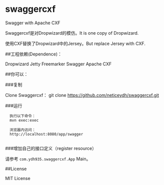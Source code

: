 # swaggercxf
Swagger with Apache CXF

Swaggercxf是对Dropwizard的模仿。It is one copy of Dropwizard.

使用CXF替换了Dropwizard中的Jersey。But replace Jersey with CXF.

##工程依赖(Dependence)：

   Dropwizard
   Jetty
   Freemarker
   Swagger
   Apache CXF
   
   
##你可以：

###复制

  Clone Swaggercxf： git clone https://github.com/neticeydh/swaggercxf.git

###运行

```
  执行以下命令：
  mvn exec:exec
  
  浏览器内访问：
  http://localhost:8080/app/swagger
  
```  

###增加自己的接口定义（register resource）

   请参考 `com.ydh935.swaggercxf.App` Main。
   
##License

MIT License

